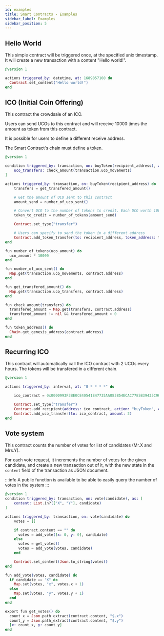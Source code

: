 ```yaml
---
id: examples
title: Smart Contracts - Examples
sidebar_label: Examples
sidebar_position: 5
---
```


## Hello World

This simple contract will be triggered once, at the specified unix timestamp.
It will create a new transaction with a content "Hello world!".

```elixir
@version 1

actions triggered_by: datetime, at: 1689857160 do
  Contract.set_content("Hello world!")
end
```

## ICO (Initial Coin Offering)

This contract the crowdsale of an ICO.

Users can send UCOs to this contract and will receive 10000 times the amount as token from this contract.

It is possible for users to define a different receive address.

The Smart Contract's chain must define a token.

```elixir
@version 1

condition triggered_by: transaction, on: buyToken(recipient_address), as: [
    uco_transfers: check_amount(transaction.uco_movements)
]

actions triggered_by: transaction, on: buyToken(recipient_address) do
    transfers = get_transfered_amount()

    # Get the amount of UCO sent to this contract
    amount_send = number_of_uco_sent()

    # Convert UCO to the number of tokens to credit. Each UCO worth 10000 token
    token_to_credit = number_of_tokens(amount_send)

    Contract.set_type("transfer")

    # Users can specify to send the token in a different address
    Contract.add_token_transfer(to: recipient_address, token_address: token_address(), amount: token_to_credit)
end

fun number_of_tokens(uco_amount) do
  uco_amount * 10000
end

fun number_of_uco_sent() do
  Map.get(transaction.uco_movements, contract.address)
end

fun get_transfered_amount() do
  Map.get(transaction.uco_transfers, contract.address)
end

fun check_amount(transfers) do  
  transfered_amount = Map.get(transfers, contract.address)
  transfered_amount != nil && transfered_amount > 0
end

fun token_address() do
  Chain.get_genesis_address(contract.address)
end

```

## Recurring ICO

This contract will automatically call the ICO contract with 2 UCOs every hours.
The tokens will be transfered in a different chain.

```elixir
@version 1

actions triggered_by: interval, at: "0 * * * *" do

    ico_contract = 0x0000993F3BE0CE40541E47735AA083854ECAC7785B39435C90D8456C777B9E9D81F1

    Contract.set_type("transfer")
    Contract.add_recipient(address: ico_contract, action: "buyToken", args: [0x0000A3A066DD64FBD51AE384F2383684B3803BC72012BFEAA9CD1C93AB7C60F584DC])
    Contract.add_uco_transfer(to: ico_contract, amount: 2)
end
```

## Vote system

This contract counts the number of votes for list of candidates (Mr.X and Mrs.Y).

For each vote request, it increments the number of votes for the given candidate,
and create a new transaction out of it, with the new state in the `content` field of the transaction as JSON document.

:::info
A public function is available to be able to easily query the number of votes in the system
:::

```elixir
@version 1
condition triggered_by: transaction, on: vote(candidate), as: [
    content: List.in?(["X", "Y"], candidate)
]

actions triggered_by: transaction, on: vote(candidate) do
    votes = []

    if contract.content == "" do
      votes = add_vote([x: 0, y: 0], candidate)
    else
      votes = get_votes()
      votes = add_vote(votes, candidate)
    end

    Contract.set_content(Json.to_string(votes))
end

fun add_vote(votes, candidate) do
  if candidate == "X" do
    Map.set(votes, "x", votes.x + 1)
  else
    Map.set(votes, "y", votes.y + 1)
  end
end

export fun get_votes() do
  count_x = Json.path_extract(contract.content, "$.x")
  count_y = Json.path_extract(contract.content, "$.y")
  [x: count_x, y: count_y]
end
```
